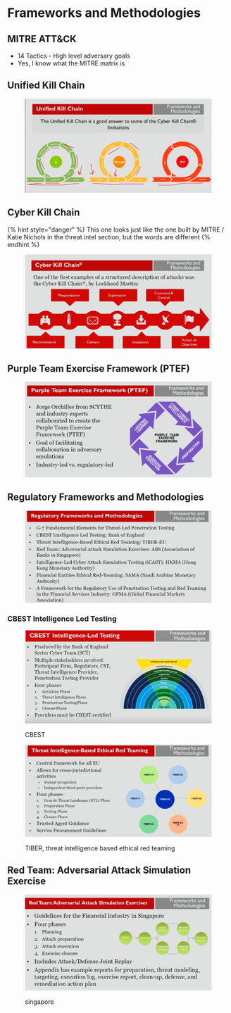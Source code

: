 # Frameworks and Methodologies

## MITRE ATT\&CK

* 14 Tactics - High level adversary goals
* Yes, I know what the MITRE matrix is

## Unified Kill Chain

<figure><img src="../../.gitbook/assets/image (1) (1) (1).png" alt=""><figcaption></figcaption></figure>

## Cyber Kill Chain

{% hint style="danger" %}
This one looks just like the one built by MITRE / Katie Nichols in the threat intel section, but the words are different
{% endhint %}

<figure><img src="../../.gitbook/assets/image (2) (1) (1).png" alt=""><figcaption></figcaption></figure>

## Purple Team Exercise Framework (PTEF)

<figure><img src="../../.gitbook/assets/image (3) (1) (1).png" alt=""><figcaption></figcaption></figure>

## Regulatory Frameworks and Methodologies

<figure><img src="../../.gitbook/assets/image (4) (1).png" alt=""><figcaption></figcaption></figure>

### CBEST Intelligence Led Testing

<figure><img src="../../.gitbook/assets/image (5) (1).png" alt=""><figcaption><p>CBEST</p></figcaption></figure>

<figure><img src="../../.gitbook/assets/image (6).png" alt=""><figcaption><p>TIBER, threat intelligence based ethical red teaming</p></figcaption></figure>

## Red Team: Adversarial Attack Simulation Exercise

<figure><img src="../../.gitbook/assets/image (7).png" alt=""><figcaption><p>singapore</p></figcaption></figure>

